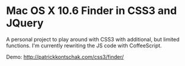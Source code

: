 Mac OS X 10.6 Finder in CSS3 and JQuery
===

A personal project to play around with CSS3 with additional, but limited functions. I'm currently rewriting the JS code with CoffeeScript.

Demo: http://patrickkontschak.com/css3/finder/